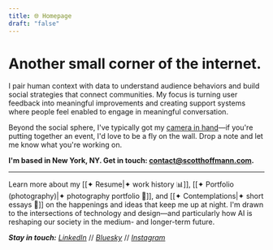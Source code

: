 ```yaml
---
title: 🌐 Homepage
draft: "false"
---
```


# Another small corner of the internet.

I pair human context with data to understand audience behaviors and build social strategies that connect communities. My focus is turning user feedback into meaningful improvements and creating support systems where people feel enabled to engage in meaningful conversation.

Beyond the social sphere, I've typically got my [camera in hand](https://instagram.com/p/C9EWczMMTVn)—if you're putting together an event, I'd love to be a fly on the wall. Drop a note and let me know what you're working on.

**I'm based in New York, NY. Get in touch: contact@scotthoffmann.com.**

---
Learn more about my [[✦ Resume|✦ work history 📊]], [[✦ Portfolio (photography)|✦ photography portfolio 📸]], and [[✦ Contemplations|✦ short essays 💭]] on the happenings and ideas that keep me up at night. I'm drawn to the intersections of technology and design—and particularly how AI is reshaping our society in the medium- and longer-term future.


***Stay in touch:*** *[LinkedIn](https://linkedin.com/in/scotthoffmann)* // *[Bluesky](https://bsky.app/profile/scotthoffmann.com)* // *[Instagram](https://instagram.com/scotthoffmann)*
